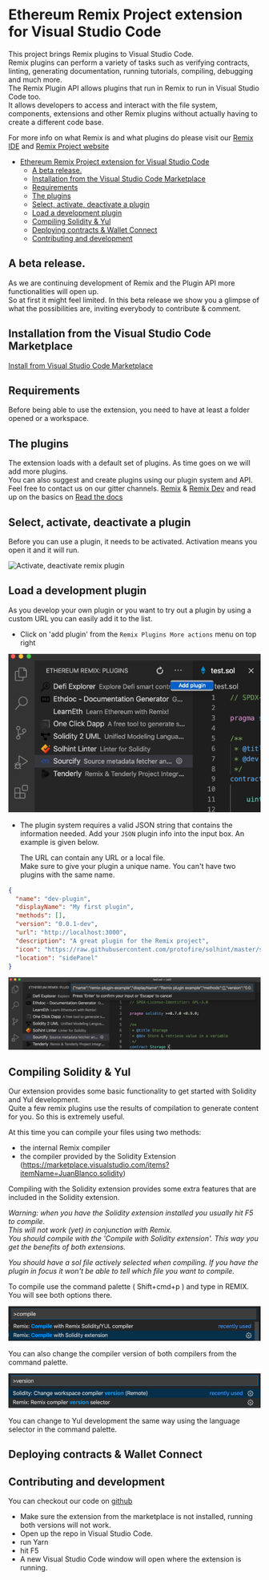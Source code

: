 # Ethereum Remix Project extension for Visual Studio Code
This project brings Remix plugins to Visual Studio Code.<br>Remix plugins can perform a variety of tasks such as verifying contracts, linting, generating documentation, running tutorials, compiling, debugging and much more.<br>The Remix Plugin API allows plugins that run in Remix to run in Visual Studio Code too.<br>
It allows developers to access and interact with the file system, components, extensions and other Remix plugins without actually having to create a different code base.

For more info on what Remix is and what plugins do please visit our [Remix IDE](https://remix.ethereum.org/) and [Remix Project website](https://remix-project.org/)

- [Ethereum Remix Project extension for Visual Studio Code](#ethereum-remix-project-extension-for-visual-studio-code)
  - [A beta release.](#a-beta-release)
  - [Installation from the Visual Studio Code Marketplace](#installation-from-the-visual-studio-code-marketplace)
  - [Requirements](#requirements)
  - [The plugins](#the-plugins)
  - [Select, activate, deactivate a plugin](#select-activate-deactivate-a-plugin)
  - [Load a development plugin](#load-a-development-plugin)
  - [Compiling Solidity & Yul](#compiling-solidity--yul)
  - [Deploying contracts & Wallet Connect](#deploying-contracts--wallet-connect)
  - [Contributing and development](#contributing-and-development)

## A beta release. 

As we are continuing development of Remix and the Plugin API more functionalities will open up.<br>So at first it might feel limited. In this beta release we show you a glimpse of what the possibilities are, inviting everybody to contribute & comment.

## Installation from the Visual Studio Code Marketplace
[Install from Visual Studio Code Marketplace](https://marketplace.visualstudio.com/items?itemName=RemixProject.ethereum-remix)


## Requirements

Before being able to use the extension, you need to have at least a folder opened or a workspace.

## The plugins

The extension loads with a default set of plugins. As time goes on we will add more plugins.<br>You can also suggest and create plugins using our plugin system and API. Feel free to contact us on our gitter channels.
[Remix](https://gitter.im/ethereum/remix) & [Remix Dev](https://gitter.im/ethereum/remix-dev) and read up on the basics
on [Read the docs](https://remix-plugins-directory.readthedocs.io/en/latest/)
## Select, activate, deactivate a plugin

Before you can use a plugin, it needs to be activated. Activation means you open it and it will run.

![Activate, deactivate remix plugin](https://j.gifs.com/2xn4KP.gif)

## Load a development plugin

As you develop your own plugin or you want to try out a plugin by using a custom URL you can easily add it to the list.

* Click on 'add plugin' from the `Remix Plugins More actions` menu on top right
<p align="justify">
  <img src="https://raw.githubusercontent.com/ethereum/remix-vscode/master/media/doc-addplugin.png">
</p>

* The plugin system requires a valid JSON string that contains the information needed.
  Add your `JSON` plugin info into the input box. An example is given below.

  The URL can contain any URL or a local file.<br>Make sure to give your plugin a unique name. You can't have two plugins with the same name.
```json
{
  "name": "dev-plugin",
  "displayName": "My first plugin",
  "methods": [],
  "version": "0.0.1-dev",
  "url": "http://localhost:3000",
  "description": "A great plugin for the Remix project",
  "icon": "https://raw.githubusercontent.com/protofire/solhint/master/solhint-icon.png",
  "location": "sidePanel"
}
```

<p align="justify">
  <img src="https://raw.githubusercontent.com/ethereum/remix-vscode/master/media/doc-addplugin2.png">
</p>

## Compiling Solidity & Yul

Our extension provides some basic functionality to get started with Solidity and Yul development.<br>Quite a few remix plugins use the results of compilation to generate content for you. So this is extremely useful.

At this time you can compile your files using two methods:
* the internal Remix compiler
* the compiler provided by the Solidity Extension (https://marketplace.visualstudio.com/items?itemName=JuanBlanco.solidity)

Compiling with the Solidity extension provides some extra features that are included in the Solidity extension.

*Warning: when you have the Solidity extension installed you usually hit F5 to compile.<br>This will not work (yet) in conjunction with Remix.<br>You
should compile with the 'Compile with Solidity extension'. This way you get the benefits of both extensions.*

*You should have a sol file actively selected when compiling. If you have the plugin in focus it won't be able to tell which file you want to compile.*

To compile use the command palette ( Shift+cmd+p ) and type in REMIX. You will see both options there.

<p align="justify">
  <img src="https://raw.githubusercontent.com/ethereum/remix-vscode/master/media/doc-compile.png">
</p>

You can also change the compiler version of both compilers from the command palette.

<p align="justify">
  <img src="https://raw.githubusercontent.com/ethereum/remix-vscode/master/media/doc-selectversion.png">
</p>

You can change to Yul development the same way using the language selector in the command palette.

## Deploying contracts & Wallet Connect


## Contributing and development

You can checkout our code on [github](https://github.com/ethereum/remix-vscode)
* Make sure the extension from the marketplace is not installed, running both versions will not work.
* Open up the repo in Visual Studio Code.
* run Yarn
* hit F5
* A new Visual Studio Code window will open where the extension is running.